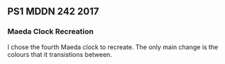 ## PS1 MDDN 242 2017

### Maeda Clock Recreation

I chose the fourth Maeda clock to recreate. The only main change is the colours that it transistions between.